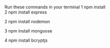 Run these commands in your terminal
 1 npm install
 <br>
 2 npm install express
 
 2 npm install nodemon
 
 3 npm install mongoose
 
 4 npm install bcryptjs
